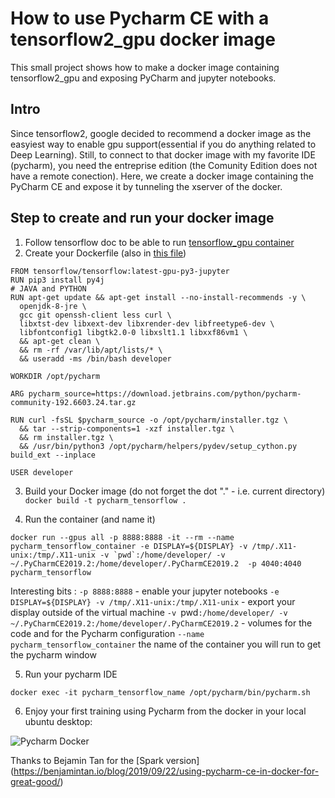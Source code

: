 # How to use Pycharm CE with a tensorflow2_gpu docker image

This small project shows how to make a docker image containing tensorflow2_gpu and exposing PyCharm and jupyter notebooks.

## Intro 
Since tensorflow2, google decided to recommend a docker image as the easyiest way to enable gpu support(essential if you do anything related to Deep Learning).
Still, to connect to that docker image with my favorite IDE (pycharm), you need the entreprise edition (the Comunity Edition does not have a remote conection).
Here, we create a docker image containing the PyCharm CE and expose it by tunneling the xserver of the docker.

## Step to create and run your docker image 


1. Follow tensorflow doc to be able to run [tensorflow_gpu container]( https://www.tensorflow.org/install/docker )
2. Create your Dockerfile (also in [this file](Dockerfile))
```
FROM tensorflow/tensorflow:latest-gpu-py3-jupyter
RUN pip3 install py4j
# JAVA and PYTHON
RUN apt-get update && apt-get install --no-install-recommends -y \
  openjdk-8-jre \
  gcc git openssh-client less curl \
  libxtst-dev libxext-dev libxrender-dev libfreetype6-dev \
  libfontconfig1 libgtk2.0-0 libxslt1.1 libxxf86vm1 \
  && apt-get clean \
  && rm -rf /var/lib/apt/lists/* \
  && useradd -ms /bin/bash developer

WORKDIR /opt/pycharm

ARG pycharm_source=https://download.jetbrains.com/python/pycharm-community-192.6603.24.tar.gz

RUN curl -fsSL $pycharm_source -o /opt/pycharm/installer.tgz \
  && tar --strip-components=1 -xzf installer.tgz \
  && rm installer.tgz \
  && /usr/bin/python3 /opt/pycharm/helpers/pydev/setup_cython.py build_ext --inplace

USER developer
```

3. Build your Docker image (do not forget the dot "." - i.e. current directory)
```docker build -t pycharm_tensorflow .```

4. Run the container (and name it)

```
docker run --gpus all -p 8888:8888 -it --rm --name pycharm_tensorflow_container -e DISPLAY=${DISPLAY} -v /tmp/.X11-unix:/tmp/.X11-unix -v `pwd`:/home/developer/ -v ~/.PyCharmCE2019.2:/home/developer/.PyCharmCE2019.2  -p 4040:4040 pycharm_tensorflow
```

Interesting bits :
`-p 8888:8888` - enable your jupyter notebooks
`-e DISPLAY=${DISPLAY} -v /tmp/.X11-unix:/tmp/.X11-unix` - export your display outside of the virtual machine
`-v `pwd`:/home/developer/ -v ~/.PyCharmCE2019.2:/home/developer/.PyCharmCE2019.2` - volumes for the code and for the Pycharm configuration
`--name pycharm_tensorflow_container` the name of the container you will run to get the pycharm window

5. Run your pycharm IDE

```
docker exec -it pycharm_tensorflow_name /opt/pycharm/bin/pycharm.sh
```

6. Enjoy your first training using Pycharm from the docker in your local ubuntu desktop:

![Pycharm Docker](pycharm_docker.png)

Thanks to Bejamin Tan for the [Spark version] (https://benjamintan.io/blog/2019/09/22/using-pycharm-ce-in-docker-for-great-good/)
